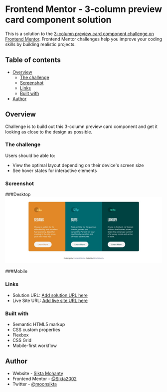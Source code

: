 # Frontend Mentor - 3-column preview card component solution

This is a solution to the [3-column preview card component challenge on Frontend Mentor](https://www.frontendmentor.io/challenges/3column-preview-card-component-pH92eAR2-). Frontend Mentor challenges help you improve your coding skills by building realistic projects. 

## Table of contents

- [Overview](#overview)
  - [The challenge](#the-challenge)
  - [Screenshot](#screenshot)
  - [Links](#links)
  - [Built with](#built-with)
- [Author](#author)


## Overview

Challenge is to build out this 3-column preview card component and get it looking as close to the design as possible.

### The challenge

Users should be able to:

- View the optimal layout depending on their device's screen size
- See hover states for interactive elements

### Screenshot
###Desktop
![./desktop-screenshot.jpeg](./desktop-screenshot.jpeg)

###Mobile


### Links

- Solution URL: [Add solution URL here](https://your-solution-url.com)
- Live Site URL: [Add live site URL here](https://your-live-site-url.com)

### Built with

- Semantic HTML5 markup
- CSS custom properties
- Flexbox
- CSS Grid
- Mobile-first workflow

## Author

- Website - [Sikta Mohanty](https://github.com/Sikta2002)
- Frontend Mentor - [@Sikta2002](https://www.frontendmentor.io/profile/Sikta2002)
- Twitter - [@moonsikta](https://twitter.com/moonsikta)
